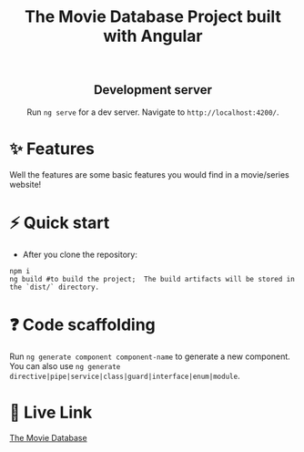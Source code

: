 <h1 align="center"> The Movie Database Project built with Angular </h1> 
<div align="center">
<br/>
<!-- This project was generated with [Angular CLI](https://github.com/angular/angular-cli) version 14.2.6. -->

## Development server
Run `ng serve` for a dev server. Navigate to `http://localhost:4200/`. 
<!-- The application will automatically reload if you change any of the source files. -->
</div>

# ✨ Features
Well the features are some basic features you would find in a movie/series website!

# ⚡️ Quick start
- After you clone the repository:

```
npm i
ng build #to build the project;  The build artifacts will be stored in the `dist/` directory.
```

# ❓ Code scaffolding

Run `ng generate component component-name` to generate a new component. You can also use `ng generate directive|pipe|service|class|guard|interface|enum|module`.

# 🚀 Live Link
[The Movie Database](https://the-movie-db-project-omega.vercel.app/)
